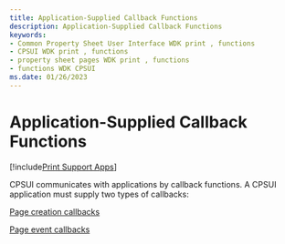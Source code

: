 ```yaml
---
title: Application-Supplied Callback Functions
description: Application-Supplied Callback Functions
keywords:
- Common Property Sheet User Interface WDK print , functions
- CPSUI WDK print , functions
- property sheet pages WDK print , functions
- functions WDK CPSUI
ms.date: 01/26/2023
---
```


# Application-Supplied Callback Functions

[!include[Print Support Apps](../includes/print-support-apps.md)]

CPSUI communicates with applications by callback functions. A CPSUI application must supply two types of callbacks:

[Page creation callbacks](page-creation-callbacks.md)

[Page event callbacks](page-event-callbacks.md)
